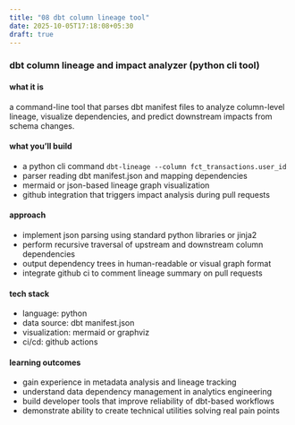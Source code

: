```yaml
---
title: "08 dbt column lineage tool"
date: 2025-10-05T17:18:08+05:30
draft: true
---
```


### dbt column lineage and impact analyzer (python cli tool)

#### what it is

a command-line tool that parses dbt manifest files to analyze column-level lineage, visualize dependencies, and predict downstream impacts from schema changes.

#### what you’ll build

- a python cli command `dbt-lineage --column fct_transactions.user_id`
- parser reading dbt manifest.json and mapping dependencies
- mermaid or json-based lineage graph visualization
- github integration that triggers impact analysis during pull requests

#### approach

- implement json parsing using standard python libraries or jinja2
- perform recursive traversal of upstream and downstream column dependencies
- output dependency trees in human-readable or visual graph format
- integrate github ci to comment lineage summary on pull requests

#### tech stack

- language: python
- data source: dbt manifest.json
- visualization: mermaid or graphviz
- ci/cd: github actions

#### learning outcomes

- gain experience in metadata analysis and lineage tracking
- understand data dependency management in analytics engineering
- build developer tools that improve reliability of dbt-based workflows
- demonstrate ability to create technical utilities solving real pain points
